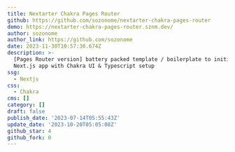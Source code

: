 ```yaml
---
title: Nextarter Chakra Pages Router
github: https://github.com/sozonome/nextarter-chakra-pages-router
demo: https://nextarter-chakra-pages-router.sznm.dev/
author: sozonome
author_link: https://github.com/sozonome
date: 2023-11-30T10:57:30.674Z
description: >-
  [Pages Router version] battery packed template / boilerplate to initialize
  Next.js app with Chakra UI & Typescript setup
ssg:
  - Nextjs
css:
  - Chakra
cms: []
category: []
draft: false
publish_date: '2023-07-14T05:55:43Z'
update_date: '2023-10-20T05:05:08Z'
github_star: 4
github_fork: 0
---
```

